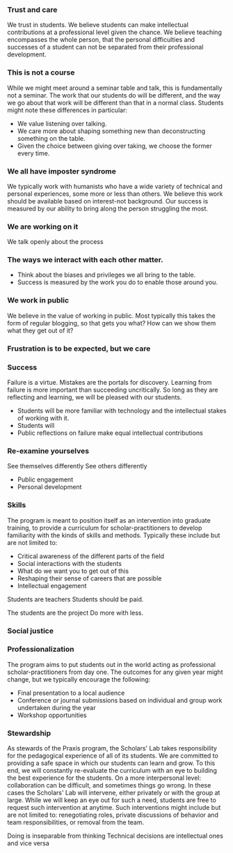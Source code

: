 ### Trust and care 
We trust in students. We believe students can make intellectual contributions at a professional level given the chance. We believe teaching encompasses the whole person, that the personal difficulties and successes of a student can not be separated from their professional development. 

### This is not a course
While we might meet around a seminar table and talk, this is fundamentally not a seminar. The work that our students do will be different, and the way we go about that work will be different than that in a normal class. Students might note these differences in particular:

* We value listening over talking.
* We care more about shaping something new than deconstructing something on the table.
* Given the choice between giving over taking, we choose the former every time.

### We all have imposter syndrome
We typically work with humanists who have a wide variety of technical and personal experiences, some more or less than others. We believe this work should be available based on interest-not background. Our success is measured by our ability to bring along the person struggling the most. 

### We are working on it
We talk openly about the process

### The ways we interact with each other matter.
* Think about the biases and privileges we all bring to the table.
* Success is measured by the work you do to enable those around you.

### We work in public
We believe in the value of working in public. Most typically this takes the form of regular blogging, so that 
gets you what? How can we show them what they get out of it?

### Frustration is to be expected, but we care

### Success
Failure is a virtue. Mistakes are the portals for discovery. Learning from failure is more important than succeeding uncritically. So long as they are reflecting and learning, we will be pleased with our students.
* Students will be more familiar with technology and the intellectual stakes of working with it.
* Students will
* Public reflections on failure make equal intellectual contributions

### Re-examine yourselves

See themselves differently
See others differently
* Public engagement 
* Personal development

### Skills
The program is meant to position itself as an intervention into graduate training, to provide a curriculum for scholar-practitioners to develop familiarity with the kinds of skills and methods. Typically these include but are not limited to:

* Critical awareness of the different parts of the field
* Social interactions with the students
* What do we want you to get out of this
* Reshaping their sense of careers that are possible
* Intellectual engagement

Students are teachers
Students should be paid.

The students are the project
Do more with less. 
### Social justice

### Professionalization
The program aims to put students out in the world acting as professional scholar-practitioners from day one. The outcomes for any given year might change, but we typically encourage the following:

* Final presentation to a local audience
* Conference or journal submissions based on individual and group work undertaken during the year
* Workshop opportunities

### Stewardship
As stewards of the Praxis program, the Scholars' Lab takes responsibility for the pedagogical experience of all of its students. We are committed to providing a safe space in which our students can learn and grow. To this end, we will constantly re-evaluate the curriculum with an eye to building the best experience for the students. On a more interpersonal level: collaboration can be difficult, and sometimes things go wrong. In these cases the Scholars' Lab will intervene, either privately or with the group at large. While we will keep an eye out for such a need, students are free to request such intervention at anytime. Such interventions might include but are not limited to: renegotiating roles, private discussions of behavior and team responsibilities, or removal from the team.

Doing is inseparable from thinking
Technical decisions are intellectual ones and vice versa